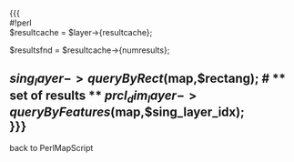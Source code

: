 {{{                                                            
#!perl                                                         
$resultcache = $layer->{resultcache};                          
                                                               
$resultsfnd = $resultcache->{numresults};                      
                                                               
$sing_layer->queryByRect($map,$rectang); # ** set of results **
$prcl_dim_layer->queryByFeatures($map,$sing_layer_idx);        
}}}                                                            
----                                                           
back to PerlMapScript                                          

